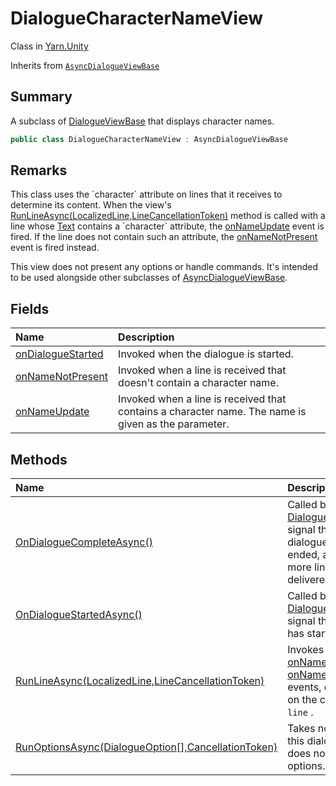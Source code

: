 # DialogueCharacterNameView

Class in [Yarn.Unity](/docs/api/csharp/yarn.unity.md)

Inherits from [`AsyncDialogueViewBase`](/docs/api/csharp/yarn.unity.asyncdialogueviewbase.md)

## Summary


A subclass of  <a href="yarn.unity.dialogueviewbase.md">DialogueViewBase</a>  that displays character
names.


```csharp
public class DialogueCharacterNameView : AsyncDialogueViewBase
```

## Remarks

<p>This class uses the `character` attribute on lines that it
receives to determine its content. When the view's <a href="yarn.unity.dialoguecharacternameview.runlineasync.md">RunLineAsync(LocalizedLine,LineCancellationToken)</a> method is called with a line whose <a href="yarn.unity.localizedline.text.md">Text</a> contains a `character` attribute, the <a href="yarn.unity.dialoguecharacternameview.onnameupdate.md">onNameUpdate</a> event is fired. If the line does not contain such
an attribute, the <a href="yarn.unity.dialoguecharacternameview.onnamenotpresent.md">onNameNotPresent</a> event is fired
instead.</p> <p>This view does not present any options or handle commands. It's
intended to be used alongside other subclasses of <a href="yarn.unity.asyncdialogueviewbase.md">AsyncDialogueViewBase</a>.</p>

## Fields

|Name|Description|
|:---|:---|
|[onDialogueStarted](/docs/api/csharp/yarn.unity.dialoguecharacternameview.ondialoguestarted.md)|Invoked when the dialogue is started.|
|[onNameNotPresent](/docs/api/csharp/yarn.unity.dialoguecharacternameview.onnamenotpresent.md)|Invoked when a line is received that doesn't contain a character name.|
|[onNameUpdate](/docs/api/csharp/yarn.unity.dialoguecharacternameview.onnameupdate.md)|Invoked when a line is received that contains a character name. The name is given as the parameter.|

## Methods

|Name|Description|
|:---|:---|
|[OnDialogueCompleteAsync()](/docs/api/csharp/yarn.unity.dialoguecharacternameview.ondialoguecompleteasync.md)|Called by the  <a href="yarn.unity.dialoguerunner.md">DialogueRunner</a>  to signal that the dialogue has ended, and no more lines will be delivered.|
|[OnDialogueStartedAsync()](/docs/api/csharp/yarn.unity.dialoguecharacternameview.ondialoguestartedasync.md)|Called by the  <a href="yarn.unity.dialoguerunner.md">DialogueRunner</a>  to signal that dialogue has started.|
|[RunLineAsync(LocalizedLine,LineCancellationToken)](/docs/api/csharp/yarn.unity.dialoguecharacternameview.runlineasync.md)|Invokes the  <a href="yarn.unity.dialoguecharacternameview.onnameupdate.md">onNameUpdate</a>  or  <a href="yarn.unity.dialoguecharacternameview.onnamenotpresent.md">onNameNotPresent</a>  events, depending on the contents of <code>line</code> .|
|[RunOptionsAsync(DialogueOption[],CancellationToken)](/docs/api/csharp/yarn.unity.dialoguecharacternameview.runoptionsasync.md)|Takes no action; this dialogue view does not handle options.|


